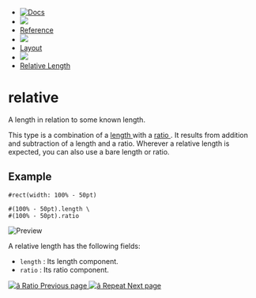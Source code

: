  * [ ![Docs](/assets/icons/16-docs-dark.svg) ](/docs)
  * ![](/assets/icons/16-arrow-right.svg)
  * [ Reference ](/docs/reference/)
  * ![](/assets/icons/16-arrow-right.svg)
  * [ Layout ](/docs/reference/layout/)
  * ![](/assets/icons/16-arrow-right.svg)
  * [ Relative Length ](/docs/reference/layout/relative/)

#  relative

A length in relation to some known length.

This type is a combination of a [ length ](/docs/reference/layout/length/
"length") with a [ ratio ](/docs/reference/layout/ratio/ "ratio") . It results
from addition and subtraction of a length and a ratio. Wherever a relative
length is expected, you can also use a bare length or ratio.

##  Example

    
    
    #rect(width: 100% - 50pt)
    
    #(100% - 50pt).length \
    #(100% - 50pt).ratio
    

![Preview](/assets/docs/eMTS_wIJ-8rLzP6A-A6wPAAAAAAAAAAA.png)

A relative length has the following fields:

  * ` length ` : Its length component. 
  * ` ratio ` : Its ratio component. 

[ ![â](/assets/icons/16-arrow-right.svg) Ratio  Previous page
](/docs/reference/layout/ratio/) [ ![â](/assets/icons/16-arrow-right.svg)
Repeat  Next page  ](/docs/reference/layout/repeat/)

